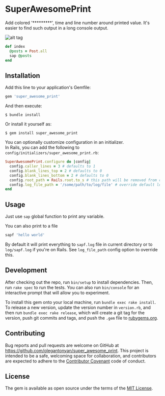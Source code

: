 # SuperAwesomePrint

Add colored '*********', time and line number around printed value. It's easier to find such output in a long console output.

![alt tag](https://cloud.githubusercontent.com/assets/2301579/12552398/45e9fa4c-c37a-11e5-8113-a9014d153ebb.png)
```ruby
def index
  @posts = Post.all
  sap @posts
end
```

## Installation

Add this line to your application's Gemfile:

```ruby
gem 'super_awesome_print'
```

And then execute:

    $ bundle install

Or install it yourself as:

    $ gem install super_awesome_print

You can optionally customize configuration in an initializer.<br/>
In Rails, you can add the following to `config/initializers/super_awesome_print.rb`:

```ruby
SuperAwesomePrint.configure do |config|
  config.caller_lines = 3 # defaults to 1
  config.blank_lines_top = 2 # defaults to 0
  config.blank_lines_bottom = 2 # defaults to 0
  config.root_path = Rails.root.to_s # this path will be removed from caller's files path, defaults to Rails.root.to_s
  config.log_file_path = '/some/path/to/log/file' # override default log file for `sapf`
end
```

## Usage

Just use `sap` global function to print any variable.

You can also print to a file

```ruby
sapf 'hello world'
```

By default it will print everything to `sapf.log` file in current directory or to `log/sapf.log` if you're on Rails. See `log_file_path` config option to override this.

## Development

After checking out the repo, run `bin/setup` to install dependencies. Then, run `rake spec` to run the tests. You can also run `bin/console` for an interactive prompt that will allow you to experiment.

To install this gem onto your local machine, run `bundle exec rake install`. To release a new version, update the version number in `version.rb`, and then run `bundle exec rake release`, which will create a git tag for the version, push git commits and tags, and push the `.gem` file to [rubygems.org](https://rubygems.org).

## Contributing

Bug reports and pull requests are welcome on GitHub at https://github.com/olegantonyan/super_awesome_print. This project is intended to be a safe, welcoming space for collaboration, and contributors are expected to adhere to the [Contributor Covenant](http://www.contributor-covenant.org) code of conduct.


## License

The gem is available as open source under the terms of the [MIT License](http://opensource.org/licenses/MIT).

